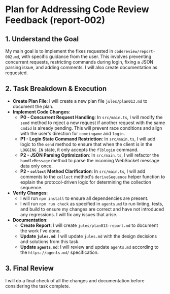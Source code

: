 # Plan for Addressing Code Review Feedback (report-002)

## 1. Understand the Goal

My main goal is to implement the fixes requested in `codereview/report-002.md`, with specific guidance from the user. This involves preventing concurrent requests, restricting commands during login, fixing a JSON parsing issue, and adding comments. I will also create documentation as requested.

## 2. Task Breakdown & Execution

- **Create Plan File**: I will create a new plan file `jules/plan013.md` to document the plan.
- **Implement Code Changes**:
  - **P0 - Concurrent Request Handling**: In `src/main.ts`, I will modify the `send` method to reject a new request if another request with the same `cmdid` is already pending. This will prevent race conditions and align with the user's direction for `comeingame` and `login`.
  - **P1 - Login State Command Restriction**: In `src/main.ts`, I will add logic to the `send` method to ensure that when the client is in the `LOGGING_IN` state, it only accepts the `flblogin` command.
  - **P2 - JSON Parsing Optimization**: In `src/main.ts`, I will refactor the `handleMessage` method to parse the incoming WebSocket message data only once.
  - **P2 - `collect` Method Clarification**: In `src/main.ts`, I will add comments to the `collect` method's `deriveSequence` helper function to explain the protocol-driven logic for determining the collection sequence.
- **Verify Changes**:
  - I will run `npm install` to ensure all dependencies are present.
  - I will run `npm run check` as specified in `agents.md` to run linting, tests, and build to ensure my changes are correct and have not introduced any regressions. I will fix any issues that arise.
- **Documentation**:
  - **Create Report**: I will create `jules/plan013-report.md` to document the work I've done.
  - **Update `jules.md`**: I will update `jules.md` with the design decisions and solutions from this task.
  - **Update `agents.md`**: I will review and update `agents.md` according to the `https://agents.md/` specification.

## 3. Final Review

I will do a final check of all the changes and documentation before considering the task complete.
